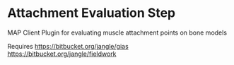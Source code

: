 Attachment Evaluation Step
==========================
MAP Client Plugin for evaluating muscle attachment points on bone models

Requires 
https://bitbucket.org/jangle/gias
https://bitbucket.org/jangle/fieldwork
